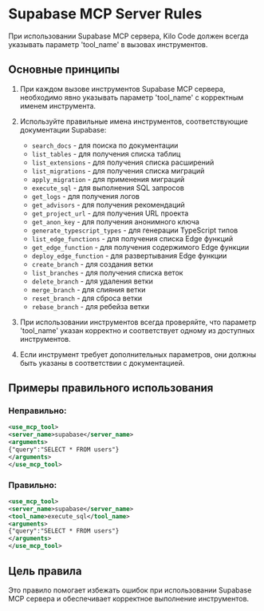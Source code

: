 # Supabase MCP Server Rules

При использовании Supabase MCP сервера, Kilo Code должен всегда указывать параметр 'tool_name' в вызовах инструментов.

## Основные принципы

1. При каждом вызове инструментов Supabase MCP сервера, необходимо явно указывать параметр 'tool_name' с корректным именем инструмента.

2. Используйте правильные имена инструментов, соответствующие документации Supabase:
   - `search_docs` - для поиска по документации
   - `list_tables` - для получения списка таблиц
   - `list_extensions` - для получения списка расширений
   - `list_migrations` - для получения списка миграций
   - `apply_migration` - для применения миграций
   - `execute_sql` - для выполнения SQL запросов
   - `get_logs` - для получения логов
   - `get_advisors` - для получения рекомендаций
   - `get_project_url` - для получения URL проекта
   - `get_anon_key` - для получения анонимного ключа
   - `generate_typescript_types` - для генерации TypeScript типов
   - `list_edge_functions` - для получения списка Edge функций
   - `get_edge_function` - для получения содержимого Edge функции
   - `deploy_edge_function` - для развертывания Edge функции
   - `create_branch` - для создания ветки
   - `list_branches` - для получения списка веток
   - `delete_branch` - для удаления ветки
   - `merge_branch` - для слияния ветки
   - `reset_branch` - для сброса ветки
   - `rebase_branch` - для ребейза ветки

3. При использовании инструментов всегда проверяйте, что параметр 'tool_name' указан корректно и соответствует одному из доступных инструментов.

4. Если инструмент требует дополнительных параметров, они должны быть указаны в соответствии с документацией.

## Примеры правильного использования

### Неправильно:
```xml
<use_mcp_tool>
<server_name>supabase</server_name>
<arguments>
{"query":"SELECT * FROM users"}
</arguments>
</use_mcp_tool>
```

### Правильно:
```xml
<use_mcp_tool>
<server_name>supabase</server_name>
<tool_name>execute_sql</tool_name>
<arguments>
{"query":"SELECT * FROM users"}
</arguments>
</use_mcp_tool>
```

## Цель правила

Это правило помогает избежать ошибок при использовании Supabase MCP сервера и обеспечивает корректное выполнение инструментов.